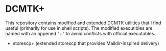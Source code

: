 # DCMTK+

This repository contains modified and extended DCMTK utilities that I find useful (primarily for use in shell scripts). The modified executibles are named with an appened "+" to avoid conflicts with official executables.

* storescp+ (extended storescp that provides Maildir-inspired delivery)
